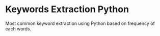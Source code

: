 # Keywords Extraction Python
Most common keyword extraction using Python based on frequency of each words.

